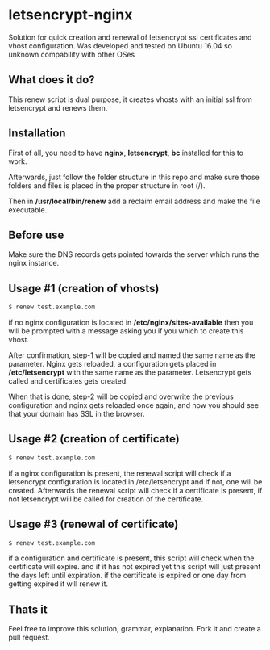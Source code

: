 # letsencrypt-nginx
Solution for quick creation and renewal of letsencrypt ssl certificates and vhost configuration.
Was developed and tested on Ubuntu 16.04 so unknown compability with other OSes

## What does it do?
This renew script is dual purpose, it creates vhosts with an initial ssl from letsencrypt and renews them.

## Installation
First of all, you need to have **nginx**, **letsencrypt**, **bc** installed for this to work.

Afterwards, just follow the folder structure in this repo and make sure those folders and files is placed in the proper structure in root (/).

Then in **/usr/local/bin/renew** add a reclaim email address and make the file executable.

## Before use
Make sure the DNS records gets pointed towards the server which runs the nginx instance.

## Usage #1 (creation of vhosts)
```bash
$ renew test.example.com
```
if no nginx configuration is located in **/etc/nginx/sites-available** then you will be
prompted with a message asking you if you which to create this vhost.

After confirmation, step-1 will be copied and named the same name as the parameter.
Nginx gets reloaded, a configuration gets placed in **/etc/letsencrypt** with the same name as the parameter.
Letsencrypt gets called and certificates gets created.

When that is done, step-2 will be copied and overwrite the previous configuration and nginx gets reloaded once again, and now you should see that your domain has SSL in the browser.

## Usage #2 (creation of certificate)
```bash
$ renew test.example.com
```
if a nginx configuration is present, the renewal script will check if a letsencrypt configuration
is located in /etc/letsencrypt and if not, one will be created.
Afterwards the renewal script will check if a certificate is present, if not letsencrypt will be called for creation of the certificate.

## Usage #3 (renewal of certificate)
```bash
$ renew test.example.com
```
if a configuration and certificate is present, this script will check when the certificate will expire. and if it has not expired yet this
script will just present the days left until expiration. if the certificate is expired or one day from getting expired it will renew it.

## Thats it
Feel free to improve this solution, grammar, explanation. Fork it and create a pull request.
